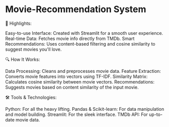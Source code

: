 # Movie-Recommendation System

🌟 Highlights:

Easy-to-use Interface: Created with Streamlit for a smooth user experience.
Real-time Data: Fetches movie info directly from TMDb.
Smart Recommendations: Uses content-based filtering and cosine similarity to suggest movies you'll love.

🔍 How It Works:

Data Processing: Cleans and preprocesses movie data.
Feature Extraction: Converts movie features into vectors using TF-IDF.
Similarity Matrix: Calculates cosine similarity between movie vectors.
Recommendations: Suggests movies based on content similarity of the input movie.

🛠️ Tools & Technologies:

Python: For all the heavy lifting.
Pandas & Scikit-learn: For data manipulation and model building.
Streamlit: For the sleek interface.
TMDb API: For up-to-date movie data.
